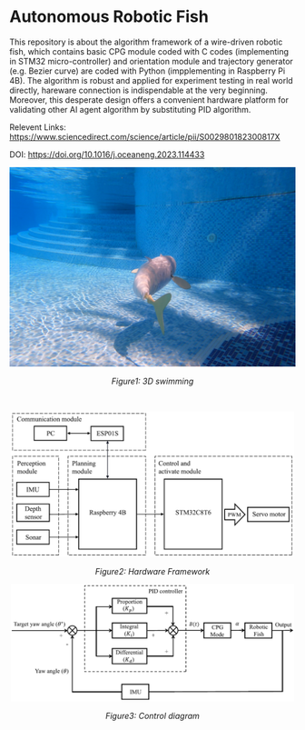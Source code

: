 # Autonomous Robotic Fish
This repository is about the algorithm framework of a wire-driven robotic fish, which contains basic CPG module coded with C codes (implementing in STM32 micro-controller) and orientation module and trajectory generator (e.g. Bezier curve) are coded with Python (impplementing in Raspberry Pi 4B). The algorithm is robust and applied for experiment testing in real world directly, hareware connection is indispendable at the very beginning. Moreover, this desperate design offers a convenient hardware platform for validating other AI agent algorithm by substituting PID algorithm. 

Relevent Links: https://www.sciencedirect.com/science/article/pii/S002980182300817X

DOI: https://doi.org/10.1016/j.oceaneng.2023.114433

<div align="center">
  <img src="images/3D_swimming.png" alt="3D Swimming" style="width: 800px; height: auto;"/>
  
  *Figure1: 3D swimming*
</div>

<br>  <!-- 这是空行间隔 -->

<div align="center">
  <img src="images/Hareware_framework.png" alt="Hardware Framework" style="width: 500px; height: auto;"/>
  
  *Figure2: Hardware Framework*
</div>


<div align="center">
  <img src="images/Control_diagram.png" alt="Control diagram" style="width: 500px; height: auto;"/>
  
  *Figure3: Control diagram*
</div>
